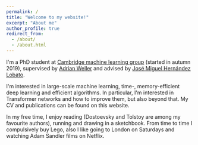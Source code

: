 ```yaml
---
permalink: /
title: "Welcome to my website!"
excerpt: "About me"
author_profile: true
redirect_from: 
  - /about/
  - /about.html
---
```


I'm a PhD student at [Cambridge machine learning group](http://mlg.eng.cam.ac.uk/) (started in autumn 2019), supervised by [Adrian Weller](http://mlg.eng.cam.ac.uk/adrian/) and advised by [José Miguel Hernández Lobato](https://jmhl.org/).

I'm interested in large-scale machine learning, time-, memory-efficient deep learning and efficient algorithms. In particular, I'm interested in Transformer networks and how to improve them, but also beyond that. My CV and publications can be found on this website.

In my free time, I enjoy reading (Dostoevsky and Tolstoy are among my favourite authors), running and drawing in a sketchbook. From time to time I compulsively buy Lego, also I like going to London on Saturdays and watching Adam Sandler films on Netflix.
